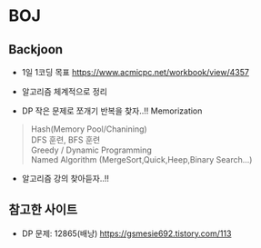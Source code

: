 # BOJ
## Backjoon

* 1일 1코딩 목표
https://www.acmicpc.net/workbook/view/4357

* 알고리즘 체계적으로 정리
- DP 작은 문제로 쪼개기 반복을 찾자..!! Memorization

>Hash(Memory Pool/Chanining) <br />
>DFS 훈련, BFS 훈련 <br />
>Greedy / Dynamic Programming <br />
>Named Algorithm (MergeSort,Quick,Heep,Binary Search...) <br />

* 알고리즘 강의 찾아듣자..!!

<u></u>

## 참고한 사이트
* DP 문제: 12865(배낭) https://gsmesie692.tistory.com/113 
